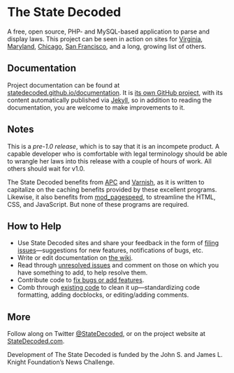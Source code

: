 # The State Decoded

A free, open source, PHP- and MySQL-based application to parse and display laws. This project can be seen in action on sites for [Virginia](http://vacode.org/), [Maryland](http://marylandcode.org/), [Chicago](http://chicagocode.org/), [San Francisco](http://sanfranciscocode.org/), and a long, growing list of others.

## Documentation
Project documentation can be found at [statedecoded.github.io/documentation](http://statedecoded.github.io/documentation/). It is [its own GitHub project](http://github.com/statedecoded/documentation/), with its content automatically published via [Jekyll](http://jekyllrb.com/), so in addition to reading the documentation, you are welcome to make improvements to it.

## Notes
This is a *pre-1.0 release*, which is to say that it is an incompete product. A capable developer who is comfortable with legal terminology should be able to wrangle her laws into this release with a couple of hours of work. All others should wait for v1.0.

The State Decoded benefits from [APC](http://php.net/manual/en/book.apc.php) and [Varnish](https://www.varnish-cache.org/), as it is written to capitalize on the caching benefits provided by these excellent programs. Likewise, it also benefits from [mod_pagespeed](https://developers.google.com/speed/pagespeed/mod), to streamline the HTML, CSS, and JavaScript. But none of these programs are required.

## How to Help
* Use State Decoded sites and share your feedback in the form of [filing issues](https://github.com/statedecoded/statedecoded/issues/new)—suggestions for new features, notifications of bugs, etc.
* Write or edit documentation on [the wiki](https://github.com/statedecoded/statedecoded/wiki).
* Read through [unresolved issues](https://github.com/statedecoded/statedecoded/issues) and comment on those on which you have something to add, to help resolve them.
* Contribute code to [fix bugs or add features](https://github.com/statedecoded/statedecoded/issues).
* Comb through [existing code](https://github.com/statedecoded/statedecoded) to clean it up—standardizing code formatting, adding docblocks, or editing/adding comments.

## More
Follow along on Twitter [@StateDecoded](http://twitter.com/statedecoded), or on the project website at [StateDecoded.com](http://www.statedecoded.com/).

Development of The State Decoded is funded by the John S. and James L. Knight Foundation’s News Challenge.
